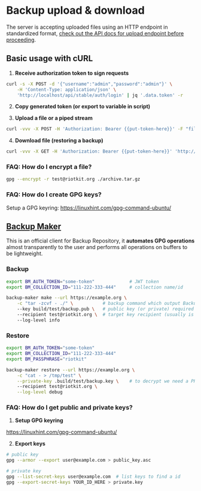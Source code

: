 Backup upload & download
========================

The server is accepting uploaded files using an HTTP endpoint in standardized format, [check out the API docs for upload endpoint before proceeding](./api/collections/README.md).

Basic usage with cURL
---------------------

1) **Receive authorization token to sign requests**

```bash
curl -s -X POST -d '{"username":"admin","password":"admin"}' \
    -H 'Content-Type: application/json' \
    'http://localhost/api/stable/auth/login' | jq '.data.token' -r
```

2) **Copy generated token (or export to variable in script)**

3) **Upload a file or a piped stream**

```bash
curl -vvv -X POST -H 'Authorization: Bearer {{put-token-here}}' -F "file=@./archive.tar.gz.asc" 'http://localhost/api/stable/repository/collection/iwa-ait/version'
```

4) **Download file (restoring a backup)**

```bash
curl -vvv -X GET -H 'Authorization: Bearer {{put-token-here}}' 'http://localhost/api/stable/repository/collection/iwa-ait/version/latest' > ./my-file.tar.gz.asc
```

### FAQ: How do I encrypt a file?

```bash
gpg --encrypt -r test@riotkit.org ./archive.tar.gz
```

### FAQ: How do I create GPG keys?

Setup a GPG keyring: https://linuxhint.com/gpg-command-ubuntu/

[Backup Maker](https://github.com/riotkit-org/br-backup-maker)
------------

This is an official client for Backup Repository, it **automates GPG operations** almost transparently to the user and performs all operations on buffers to be
lightweight.

### Backup

```bash
export BM_AUTH_TOKEN="some-token"             # JWT token
export BM_COLLECTION_ID="111-222-333-444"     # collection name/id

backup-maker make --url https://example.org \
    -c "tar -zcvf - ./" \           # backup command which output Backup Maker will send
    --key build/test/backup.pub \   # public key (or private) required to encrypt the file
    --recipient test@riotkit.org \  # target key recipient (usually is the same as key owner)
    --log-level info
```

### Restore

```bash
export BM_AUTH_TOKEN="some-token"
export BM_COLLECTION_ID="111-222-333-444"
export BM_PASSPHRASE="riotkit"

backup-maker restore --url https://example.org \
    -c "cat - > /tmp/test" \
    --private-key .build/test/backup.key \    # to decrypt we need a PRIVATE KEY
    --recipient test@riotkit.org \
    --log-level debug
```

### FAQ: How do I get public and private keys?

1. **Setup GPG keyring**

https://linuxhint.com/gpg-command-ubuntu/

2. **Export keys**

```bash
# public key
gpg --armor --export user@example.com > public_key.asc

# private key
gpg --list-secret-keys user@example.com  # list keys to find a id
gpg --export-secret-keys YOUR_ID_HERE > private.key
```
